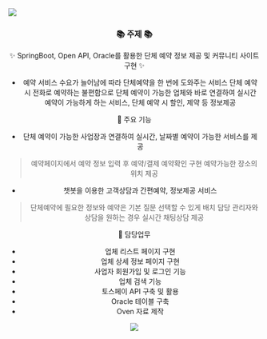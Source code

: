 <img src="https://capsule-render.vercel.app/api?type=venom&color=auto&height=300&section=header&text=Floritz%20&fontSize=90" />

<div align=center>
 <h3>📚 주제 📚</h3>
 <p>✨ SpringBoot, Open API, Oracle를 활용한 단체 예약 정보 제공 및 커뮤니티 사이트 구현 ✨</p>

- 예약 서비스 수요가 늘어남에 따라 단체예약을 한 번에 도와주는 서비스 단체 
 예약 시 전화로 예약하는 불편함으로 단체 예약이 가능한 업체와 바로 연결하여
 실시간 예약이 가능하게 하는 서비스, 단체 예약 시 할인, 제약 등 정보제공


 주요 기능 
- 단체 예약이 가능한 사업장과 연결하여 실시간, 날짜별 예약이 가능한 서비스를
 제공
 > 예약페이지에서 예약 정보 입력 후 예약/결제 예약확인 구현
 > 예약가능한 장소의 위치 제공
- 챗봇을 이용한 고객상담과 간편예약, 정보제공 서비스
 > 단체예약에 필요한 정보와 예약은 기본 질문 선택할 수 있게 배치 
 > 담당 관리자와 상담을 원하는 경우 실시간 채팅상담 제공 

 담당업무
- 업체 리스트 페이지 구현
- 업체 상세 정보 페이지 구현
- 사업자 회원가입 및 로그인 기능
- 업체 검색 기능
- 토스페이 API 구축 및 활용
- Oracle 테이블 구축
- Oven 자료 제작


<img src="https://img.shields.io/badge/아이콘내용-바탕색?style=flat&logo=로고이름&logoColor=white"/>


</div>
